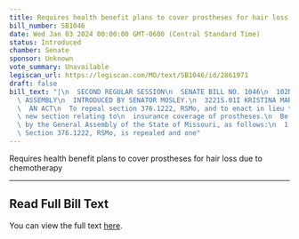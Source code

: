 ```yaml
---
title: Requires health benefit plans to cover prostheses for hair loss due to chemotherapy
bill_number: SB1046
date: Wed Jan 03 2024 00:00:00 GMT-0600 (Central Standard Time)
status: Introduced
chamber: Senate
sponsor: Unknown
vote_summary: Unavailable
legiscan_url: https://legiscan.com/MO/text/SB1046/id/2861971
draft: false
bill_text: "|\n  SECOND REGULAR SESSION\n  SENATE BILL NO. 1046\n  102ND GENERA L\
  \ ASSEMBLY\n  INTRODUCED BY SENATOR MOSLEY.\n  3221S.01I KRISTINA MARTIN, Secretary\n\
  \  AN ACT\n  To repeal section 376.1222, RSMo, and to enact in lieu thereof one\
  \ new section relating to\n  insurance coverage of prostheses.\n  Be it enacted\
  \ by the General Assembly of the State of Missouri, as follows:\n  1 Section A.\
  \ Section 376.1222, RSMo, is repealed and one"
---
```

Requires health benefit plans to cover prostheses for hair loss due to chemotherapy

---

## Read Full Bill Text

You can view the full text [here](https://legiscan.com/MO/text/SB1046/id/2861971).
